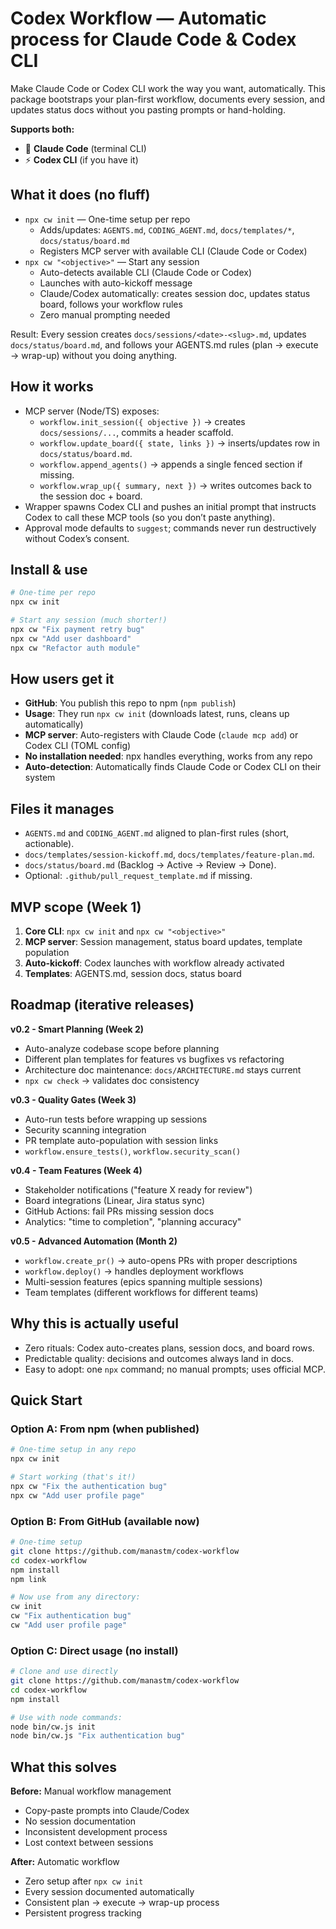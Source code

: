 # Codex Workflow — Automatic process for Claude Code & Codex CLI

Make Claude Code or Codex CLI work the way you want, automatically. This package bootstraps your plan-first workflow, documents every session, and updates status docs without you pasting prompts or hand-holding.

**Supports both:**
- 🧠 **Claude Code** (terminal CLI)
- ⚡ **Codex CLI** (if you have it)

## What it does (no fluff)
- `npx cw init` — One-time setup per repo
  - Adds/updates: `AGENTS.md`, `CODING_AGENT.md`, `docs/templates/*`, `docs/status/board.md`
  - Registers MCP server with available CLI (Claude Code or Codex)
- `npx cw "<objective>"` — Start any session
  - Auto-detects available CLI (Claude Code or Codex)
  - Launches with auto-kickoff message
  - Claude/Codex automatically: creates session doc, updates status board, follows your workflow rules
  - Zero manual prompting needed

Result: Every session creates `docs/sessions/<date>-<slug>.md`, updates `docs/status/board.md`, and follows your AGENTS.md rules (plan → execute → wrap-up) without you doing anything.

## How it works
- MCP server (Node/TS) exposes:
  - `workflow.init_session({ objective })` → creates `docs/sessions/...`, commits a header scaffold.
  - `workflow.update_board({ state, links })` → inserts/updates row in `docs/status/board.md`.
  - `workflow.append_agents()` → appends a single fenced section if missing.
  - `workflow.wrap_up({ summary, next })` → writes outcomes back to the session doc + board.
- Wrapper spawns Codex CLI and pushes an initial prompt that instructs Codex to call these MCP tools (so you don’t paste anything).
- Approval mode defaults to `suggest`; commands never run destructively without Codex’s consent.

## Install & use
```bash
# One-time per repo
npx cw init

# Start any session (much shorter!)
npx cw "Fix payment retry bug"
npx cw "Add user dashboard"
npx cw "Refactor auth module"
```

## How users get it
- **GitHub**: You publish this repo to npm (`npm publish`)
- **Usage**: They run `npx cw init` (downloads latest, runs, cleans up automatically)
- **MCP server**: Auto-registers with Claude Code (`claude mcp add`) or Codex CLI (TOML config)
- **No installation needed**: npx handles everything, works from any repo
- **Auto-detection**: Automatically finds Claude Code or Codex CLI on their system

## Files it manages
- `AGENTS.md` and `CODING_AGENT.md` aligned to plan-first rules (short, actionable).
- `docs/templates/session-kickoff.md`, `docs/templates/feature-plan.md`.
- `docs/status/board.md` (Backlog → Active → Review → Done).
- Optional: `.github/pull_request_template.md` if missing.

## MVP scope (Week 1)
1. **Core CLI**: `npx cw init` and `npx cw "<objective>"`
2. **MCP server**: Session management, status board updates, template population
3. **Auto-kickoff**: Codex launches with workflow already activated
4. **Templates**: AGENTS.md, session docs, status board

## Roadmap (iterative releases)

**v0.2 - Smart Planning (Week 2)**
- Auto-analyze codebase scope before planning
- Different plan templates for features vs bugfixes vs refactoring
- Architecture doc maintenance: `docs/ARCHITECTURE.md` stays current
- `npx cw check` → validates doc consistency

**v0.3 - Quality Gates (Week 3)**
- Auto-run tests before wrapping up sessions
- Security scanning integration
- PR template auto-population with session links
- `workflow.ensure_tests()`, `workflow.security_scan()`

**v0.4 - Team Features (Week 4)**
- Stakeholder notifications ("feature X ready for review")
- Board integrations (Linear, Jira status sync)
- GitHub Actions: fail PRs missing session docs
- Analytics: "time to completion", "planning accuracy"

**v0.5 - Advanced Automation (Month 2)**
- `workflow.create_pr()` → auto-opens PRs with proper descriptions
- `workflow.deploy()` → handles deployment workflows
- Multi-session features (epics spanning multiple sessions)
- Team templates (different workflows for different teams)

## Why this is actually useful
- Zero rituals: Codex auto-creates plans, session docs, and board rows.
- Predictable quality: decisions and outcomes always land in docs.
- Easy to adopt: one `npx` command; no manual prompts; uses official MCP.

## Quick Start

### Option A: From npm (when published)
```bash
# One-time setup in any repo
npx cw init

# Start working (that's it!)
npx cw "Fix the authentication bug"
npx cw "Add user profile page"
```

### Option B: From GitHub (available now)
```bash
# One-time setup
git clone https://github.com/manastm/codex-workflow
cd codex-workflow
npm install
npm link

# Now use from any directory:
cw init
cw "Fix authentication bug"
cw "Add user profile page"
```

### Option C: Direct usage (no install)
```bash
# Clone and use directly
git clone https://github.com/manastm/codex-workflow
cd codex-workflow
npm install

# Use with node commands:
node bin/cw.js init
node bin/cw.js "Fix authentication bug"
```

## What this solves

**Before:** Manual workflow management
- Copy-paste prompts into Claude/Codex
- No session documentation
- Inconsistent development process
- Lost context between sessions

**After:** Automatic workflow
- Zero setup after `npx cw init`
- Every session documented automatically
- Consistent plan → execute → wrap-up process
- Persistent progress tracking

